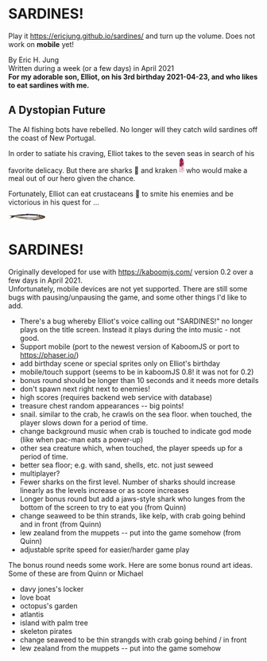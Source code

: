 # SARDINES!

Play it <https://ericjung.github.io/sardines/> and turn up the volume. Does not work on **mobile** yet!

By Eric H. Jung  
Written during a week (or a few days) in April 2021  
**For my adorable son, Elliot, on his 3rd birthday 2021-04-23, and who likes to eat sardines with me.**
  
## A Dystopian Future

The AI fishing bots have rebelled. No longer will they catch wild sardines off the coast of New Portugal.  

In order to satiate his craving, Elliot takes to the seven seas in search of his favorite delicacy. But there are sharks 🦈 and kraken <img src="sprites/kracken.png" width="2%"/> who would make a meal out of our hero given the chance.  

Fortunately, Elliot can eat crustaceans 🦀 to smite his enemies and be victorious in his quest for ...

<img src="sprites/sardine.png" width="15%"/>
<h1>SARDINES!</h1>

Originally developed for use with https://kaboomjs.com/ version 0.2 over a few days in April 2021.  
Unfortunately, mobile devices are not yet supported. There are still some bugs with pausing/unpausing the game, and some other things I'd like to add.   

- There's a bug whereby Elliot's voice calling out "SARDINES!" no longer plays on the title screen. Instead it plays during the into music - not good.
- Support mobile (port to the newest version of KaboomJS or port to https://phaser.io/)
- add birthday scene or special sprites only on Elliot's birthday
- mobile/touch support (seems to be in kaboomJS 0.8! it was not for 0.2)
- bonus round should be longer than 10 seconds and it needs more details
- don't spawn next right next to enemies!
- high scores (requires backend web service with database)
- treasure chest random appearances -- big points!
- snail. similar to the crab, he crawls on the sea floor. when touched, the player slows down for a period of time.
- change background music when crab is touched to indicate god mode (like when pac-man eats a power-up)
- other sea creature which, when touched, the player speeds up for a period of time.
- better sea floor; e.g. with sand, shells, etc. not just seweed
- multiplayer?
- Fewer sharks on the first level. Number of sharks should increase linearly as the levels increase or as score increases
- Longer bonus round but add a jaws-style shark who lunges from the bottom of the screen to try to eat you (from Quinn)
- change seaweed to be thin strands, like kelp, with crab going behind and in front (from Quinn)
- lew zealand from the muppets -- put into the game somehow (from Quinn)
- adjustable sprite speed for easier/harder game play

The bonus round needs some work. Here are some bonus round art ideas. Some of these are from Quinn or Michael  
- davy jones's locker
- love boat
- octopus's garden
- atlantis
- island with palm tree
- skeleton pirates
- change seaweed to be thin strangds with crab going behind / in front
- lew zealand from the muppets -- put into the game somehow
